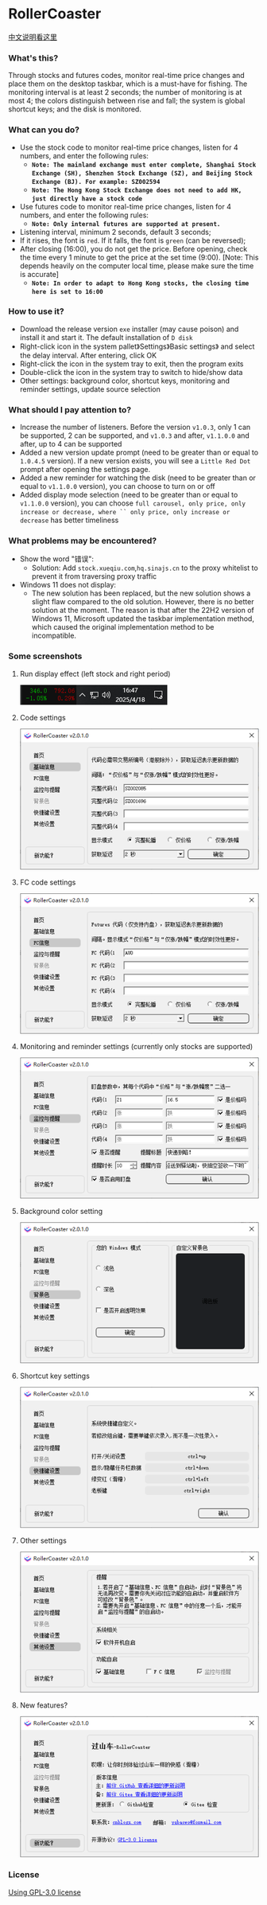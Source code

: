 # RollerCoaster

[中文说明看这里](./README_zh.md)

### What's this?

Through stocks and futures codes, monitor real-time price changes and place them on the desktop taskbar, which is a must-have for fishing. The monitoring interval is at least 2 seconds; the number of monitoring is at most 4; the colors distinguish between rise and fall; the system is global shortcut keys; and the disk is monitored.

### What can you do?

- Use the stock code to monitor real-time price changes, listen for 4 numbers, and enter the following rules:
  - **`Note: The mainland exchange must enter complete, Shanghai Stock Exchange (SH), Shenzhen Stock Exchange (SZ), and Beijing Stock Exchange (BJ). For example: SZ002594`**
  - **`Note: The Hong Kong Stock Exchange does not need to add HK, just directly have a stock code`**
- Use futures code to monitor real-time price changes, listen for 4 numbers, and enter the following rules:
  - **`Note: Only internal futures are supported at present.`**
- Listening interval, minimum 2 seconds, default 3 seconds;
- If it rises, the font is `red`. If it falls, the font is `green` (can be reversed);
- After closing (16:00), you do not get the price. Before opening, check the time every 1 minute to get the price at the set time (9:00). [Note: This depends heavily on the computer local time, please make sure the time is accurate]
  - **`Note: In order to adapt to Hong Kong stocks, the closing time here is set to 16:00`**

### How to use it?

- Download the release version `exe` installer (may cause poison) and install it and start it. The default installation of `D disk`
- Right-click icon in the system pallet》Settings》Basic settings》 and select the delay interval. After entering, click OK
- Right-click the icon in the system tray to exit, then the program exits
- Double-click the icon in the system tray to switch to hide/show data
- Other settings: background color, shortcut keys, monitoring and reminder settings, update source selection

### What should I pay attention to?

- Increase the number of listeners. Before the version `v1.0.3`, only 1 can be supported, 2 can be supported, and `v1.0.3` and after, `v1.1.0.0` and after, up to 4 can be supported
- Added a new version update prompt (need to be greater than or equal to `1.0.4.5` version). If a new version exists, you will see a `Little Red Dot` prompt after opening the settings page.
- Added a new reminder for watching the disk (need to be greater than or equal to `v1.1.0.0` version), you can choose to turn on or off
- Added display mode selection (need to be greater than or equal to `v1.1.0.0` version), you can choose `full carousel, only price, only increase or decrease, where `` only price, only increase or decrease` has better timeliness

### What problems may be encountered?
- Show the word "错误":
  - Solution: Add `stock.xueqiu.com`,`hq.sinajs.cn` to the proxy whitelist to prevent it from traversing proxy traffic
- Windows 11 does not display:
  - The new solution has been replaced, but the new solution shows a slight flaw compared to the old solution. However, there is no better solution at the moment. The reason is that after the 22H2 version of Windows 11, Microsoft updated the taskbar implementation method, which caused the original implementation method to be incompatible.

### Some screenshots

1. Run display effect (left stock and right period)

    ![01.png](./readme/01.png)

2. Code settings

    ![02.png](./readme/02.png)

3. FC code settings
    
    ![07.png](./readme/07.png)

4. Monitoring and reminder settings (currently only stocks are supported)

    ![06.png](./readme/06.png)

5. Background color setting

    ![03.png](./readme/03.png)

6. Shortcut key settings

    ![04.png](./readme/04.png)

7. Other settings

    ![08.png](./readme/08.png)

8. New features?

   ![05.png](./readme/05.png)

### License

[Using GPL-3.0 license](https://www.gnu.org/licenses/gpl-3.0.html)